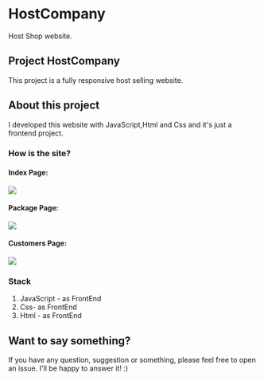 # HostCompany
 Host Shop website.

## Project HostCompany
This project is a fully responsive host selling website.

## About this project
I developed this website with JavaScript,Html and Css and it's just a frontend project.


### How is the site?
 #### Index Page:
   ![](main-hostPage.gif)
   
 #### Package Page:
   ![](Package-hostPage.gif)
   
 #### Customers Page:
   ![](Custumers-hostPage.gif)
   

### Stack 
1. JavaScript - as FrontEnd
2. Css- as FrontEnd
3. Html - as FrontEnd


## Want to say something?
If you have any question, suggestion or something, please feel free to open an issue. I'll be happy to answer it! :)
